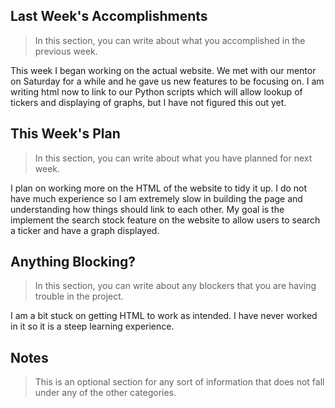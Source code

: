 ## Last Week's Accomplishments

> In this section, you can write about what you accomplished in the previous week.

This week I began working on the actual website.  We met with our mentor on Saturday for a while and he gave us new features to be focusing on.  I am writing html now to link to our Python scripts 
which will allow lookup of tickers and displaying of graphs, but I have not figured this out yet.

## This Week's Plan

> In this section, you can write about what you have planned for next week.

I plan on working more on the HTML of the website to tidy it up.  I do not have much experience so I am extremely slow in building the page and understanding how things should link to each other.  My
goal is the implement the search stock feature on the website to allow users to search a ticker and have a graph displayed.  
## Anything Blocking?

> In this section, you can write about any blockers that you are having trouble in the project.

I am a bit stuck on getting HTML to work as intended.  I have never worked in it so it is a steep learning experience.
## Notes

> This is an optional section for any sort of information that does not fall under any of the other categories.
